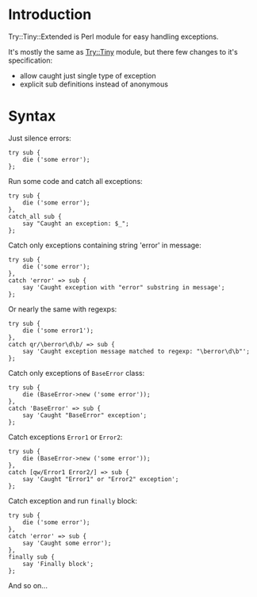 Introduction
============

Try::Tiny::Extended is Perl module for easy handling exceptions.

It's mostly the same as [Try::Tiny](https://metacpan.org/module/Try::Tiny) module, but there 
few changes to it's specification:

* allow caught just single type of exception
* explicit sub definitions instead of anonymous

Syntax
======

Just silence errors:

    try sub {
        die ('some error');
    };

Run some code and catch all exceptions:

    try sub {
        die ('some error');
    },
    catch_all sub {
        say "Caught an exception: $_";
    };

Catch only exceptions containing string 'error' in message:

    try sub {
        die ('some error');
    },
    catch 'error' => sub {
        say 'Caught exception with "error" substring in message';
    };

Or nearly the same with regexps:

    try sub {
        die ('some error1');
    },
    catch qr/\berror\d\b/ => sub {
        say 'Caught exception message matched to regexp: "\berror\d\b"';
    };

Catch only exceptions of `BaseError` class:

    try sub {
        die (BaseError->new ('some error'));
    },
    catch 'BaseError' => sub {
        say 'Caught "BaseError" exception';
    };

Catch exceptions `Error1` or `Error2`:

    try sub {
        die (BaseError->new ('some error'));
    },
    catch [qw/Error1 Error2/] => sub {
        say 'Caught "Error1" or "Error2" exception';
    };

Catch exception and run `finally` block:

    try sub {
        die ('some error');
    },
    catch 'error' => sub {
        say 'Caught some error');
    },
    finally sub {
        say 'Finally block';
    };

And so on...
